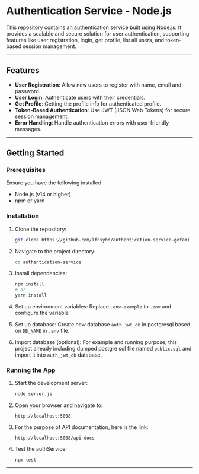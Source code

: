 # Authentication Service - Node.js

This repository contains an authentication service built using Node.js. It provides a scalable and secure solution for user authentication, supporting features like user registration, login, get profile, list all users, and token-based session management.

---

## Features

- **User Registration**: Allow new users to register with name, email and password.
- **User Login**: Authenticate users with their credentials.
- **Get Profile**: Getting the profile info for authenticated profile.
- **Token-Based Authentication**: Use JWT (JSON Web Tokens) for secure session management.
- **Error Handling**: Handle authentication errors with user-friendly messages.

---

## Getting Started

### Prerequisites

Ensure you have the following installed:
- Node.js (v14 or higher)
- npm or yarn

### Installation

1. Clone the repository:
   ```bash
   git clone https://github.com/lfnsyhd/authentication-service-gefami
   ```

2. Navigate to the project directory:
   ```bash
   cd authentication-service
   ```

3. Install dependencies:
   ```bash
   npm install
   # or
   yarn install
   ```

4. Set up environment variables:
   Replace `.env-example` to `.env` and configure the variable

5. Set up database:
   Create new database `auth_jwt_db` in postgresql based on `DB_NAME` in `.env` file.

6. Import database (optional):
   For example and running purpose, this project already including dumped postgre sql file named `public.sql` and import it into `auth_jwt_db` database.

### Running the App

1. Start the development server:
   ```bash
   node server.js

2. Open your browser and navigate to:
   ```
   http://localhost:5008
   ```

3. For the purpose of API documentation, here is the link:
   ```
   http://localhost:5008/api-docs
   ```

4. Test the authService:
   ```
   npm test
   ```

---